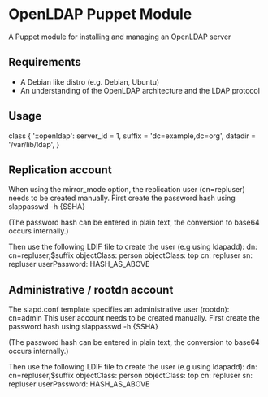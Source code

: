 # OpenLDAP Puppet Module #

A Puppet module for installing and managing an OpenLDAP server

## Requirements ##
- A Debian like distro (e.g. Debian, Ubuntu)
- An understanding of the OpenLDAP architecture and the LDAP protocol

## Usage ##
class { '::openldap':
  server_id = 1,
  suffix = 'dc=example,dc=org',
  datadir = '/var/lib/ldap',
}

## Replication account ##

When using the mirror_mode option, the replication user (cn=repluser)
needs to be created manually. First create the password hash using
slappasswd -h {SSHA}

(The password hash can be entered in plain text, the conversion to base64
occurs internally.)

Then use the following LDIF file to create the user (e.g using ldapadd):
dn: cn=repluser,$suffix
objectClass: person
objectClass: top
cn: repluser
sn: repluser
userPassword: HASH_AS_ABOVE

## Administrative / rootdn account ##

The slapd.conf template specifies an administrative user (rootdn): cn=admin
This user account needs to be created manually. First create the password hash using
slappasswd -h {SSHA}

(The password hash can be entered in plain text, the conversion to base64
occurs internally.)

Then use the following LDIF file to create the user (e.g using ldapadd):
dn: cn=repluser,$suffix
objectClass: person
objectClass: top
cn: repluser
sn: repluser
userPassword: HASH_AS_ABOVE

